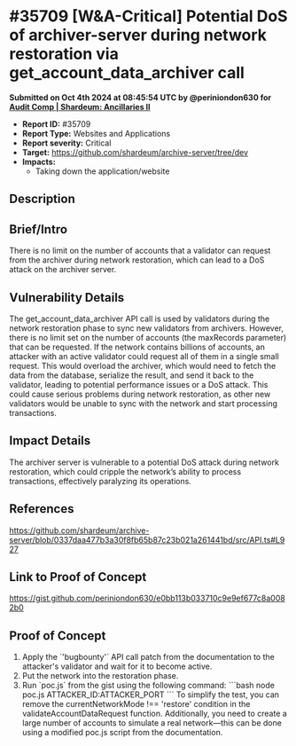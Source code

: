 # #35709 \[W\&A-Critical] Potential DoS of archiver-server during network restoration via get\_account\_data\_archiver call

**Submitted on Oct 4th 2024 at 08:45:54 UTC by @periniondon630 for** [**Audit Comp | Shardeum: Ancillaries II**](https://immunefi.com/audit-competition/shardeum-ancillaries-ii-boost)

* **Report ID:** #35709
* **Report Type:** Websites and Applications
* **Report severity:** Critical
* **Target:** https://github.com/shardeum/archive-server/tree/dev
* **Impacts:**
  * Taking down the application/website

## Description

## Brief/Intro

There is no limit on the number of accounts that a validator can request from the archiver during network restoration, which can lead to a DoS attack on the archiver server.

## Vulnerability Details

The get\_account\_data\_archiver API call is used by validators during the network restoration phase to sync new validators from archivers. However, there is no limit set on the number of accounts (the maxRecords parameter) that can be requested. If the network contains billions of accounts, an attacker with an active validator could request all of them in a single small request. This would overload the archiver, which would need to fetch the data from the database, serialize the result, and send it back to the validator, leading to potential performance issues or a DoS attack. This could cause serious problems during network restoration, as other new validators would be unable to sync with the network and start processing transactions.

## Impact Details

The archiver server is vulnerable to a potential DoS attack during network restoration, which could cripple the network’s ability to process transactions, effectively paralyzing its operations.

## References

https://github.com/shardeum/archive-server/blob/0337daa477b3a30f8fb65b87c23b021a261441bd/src/API.ts#L927

## Link to Proof of Concept

https://gist.github.com/periniondon630/e0bb113b033710c9e9ef677c8a0082b0

## Proof of Concept

1. Apply the \`'bugbounty'\` API call patch from the documentation to the attacker's validator and wait for it to become active.
2. Put the network into the restoration phase.
3. Run \`poc.js\` from the gist using the following command: \`\`\`bash node poc.js ATTACKER\_ID:ATTACKER\_PORT \`\`\` To simplify the test, you can remove the currentNetworkMode !== 'restore' condition in the validateAccountDataRequest function. Additionally, you need to create a large number of accounts to simulate a real network—this can be done using a modified poc.js script from the documentation.
